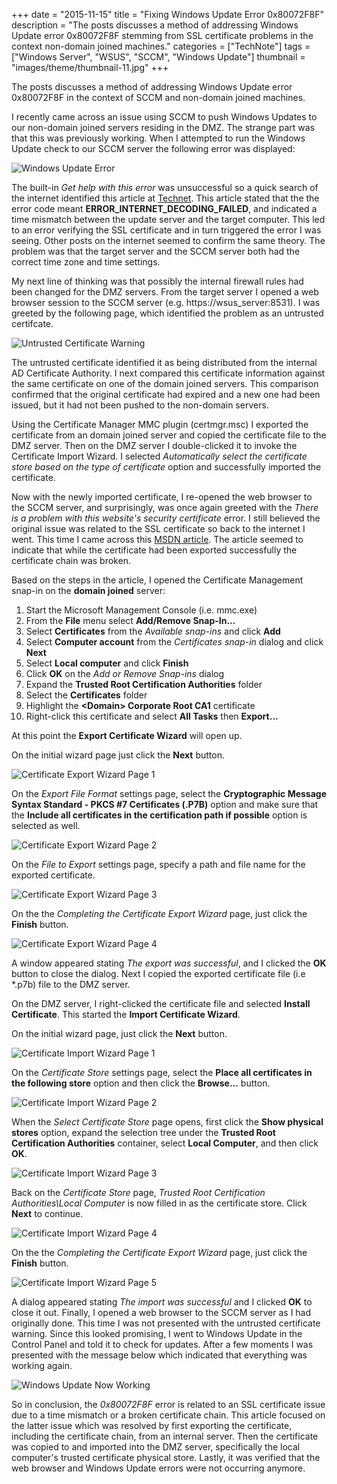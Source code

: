 +++
date = "2015-11-15"
title = "Fixing Windows Update Error 0x80072F8F"
description = "The posts discusses a method of addressing Windows Update error 0x80072F8F stemming from SSL certificate problems in the context non-domain joined machines."
categories = ["TechNote"]
tags = ["Windows Server", "WSUS", "SCCM", "Windows Update"]
thumbnail = "images/theme/thumbnail-11.jpg"
+++

The posts discusses a method of addressing Windows Update error 0x80072F8F in the context of SCCM and non-domain joined machines.

<!--more-->

I recently came across an issue using SCCM to push Windows Updates to our non-domain joined servers residing in the DMZ. The strange part was that this was previously working. When I attempted to run the Windows Update check to our SCCM server the following error was displayed:

![Windows Update Error](/images/posts/fixing-windows-update-error-80072F8F-001.png)

The built-in *Get help with this error* was unsuccessful so a quick search of the internet identified this article at [Technet](http://blogs.technet.com/b/win7/archive/2011/11/08/windows-update-error-80072f8f.aspx). This article stated that the the error code meant **ERROR\_INTERNET\_DECODING\_FAILED**, and indicated a time mismatch between the update server and the target computer. This led to an error verifying the SSL certificate and in turn triggered the error I was seeing. Other posts on the internet seemed to confirm the same theory. The problem was that the target server and the SCCM server both had the correct time zone and time settings.

My next line of thinking was that possibly the internal firewall rules had been changed for the DMZ servers. From the target server I opened a web browser session to the SCCM server (e.g. https://wsus_server:8531). I was greeted by the following page, which identified the problem as an untrusted certifcate.

![Untrusted Certificate Warning](/images/posts/fixing-windows-update-error-80072F8F-002.png)
  
The untrusted certificate identified it as being distributed from the internal AD Certificate Authority. I next compared this certificate information against the same certificate on one of the domain joined servers. This comparison confirmed that the original certificate had expired and a new one had been issued, but it had not been pushed to the non-domain servers.

Using the Certificate Manager MMC plugin (certmgr.msc) I exported the certificate from an domain joined server and copied the certificate file to the DMZ server. Then on the DMZ server I double-clicked it to invoke the Certificate Import Wizard. I selected *Automatically select the certificate store based on the type of certificate* option and successfully imported the certificate.

Now with the newly imported certificate, I re-opened the web browser to the SCCM server, and surprisingly, was once again greeted with the *There is a problem with this website's security certificate* error. I still believed the original issue was related to the SSL certificate so back to the internet I went. This time I came across this [MSDN article](http://blogs.msdn.com/b/saurabh_singh/archive/2007/11/07/you-get-a-security-alert-when-you-try-to-access-an-ssl-enabled-web-site-when-certificate-has-been-issued-by-an-internal-root-ca.aspx). The article seemed to indicate that while the certificate had been exported successfully the certificate chain was broken.

Based on the steps in the article, I opened the Certificate Management snap-in on the **domain joined** server:

1. Start the Microsoft Management Console (i.e. mmc.exe)
2. From the **File** menu select **Add/Remove Snap-In...**
3. Select **Certificates** from the *Available snap-ins* and click **Add**
4. Select **Computer account** from the *Certificates snap-in* dialog and click **Next**
5. Select **Local computer** and click **Finish**
6. Click **OK** on the *Add or Remove Snap-ins* dialog
7. Expand the **Trusted Root Certification Authorities** folder
8. Select the **Certificates** folder
9. Highlight the **\<Domain\> Corporate Root CA1** certificate
10. Right-click this certificate and select **All Tasks** then **Export...**

At this point the **Export Certificate Wizard** will open up.

On the initial wizard page just click the **Next** button.

![Certificate Export Wizard Page 1](/images/posts/fixing-windows-update-error-80072F8F-005.png)

On the *Export File Format* settings page, select the **Cryptographic Message Syntax Standard - PKCS #7 Certificates (.P7B)** option and make sure that the **Include all certificates in the certification path if possible** option is selected as well. 

![Certificate Export Wizard Page 2](/images/posts/fixing-windows-update-error-80072F8F-006.png)

On the *File to Export* settings page, specify a path and file name for the exported certificate.

![Certificate Export Wizard Page 3](/images/posts/fixing-windows-update-error-80072F8F-007.png)

On the the *Completing the Certificate Export Wizard* page, just click the **Finish** button.

![Certificate Export Wizard Page 4](/images/posts/fixing-windows-update-error-80072F8F-008.png)

A window appeared stating *The export was successful*, and I clicked the **OK** button to close the dialog. Next I copied the exported certificate file (i.e *.p7b) file to the DMZ server.

On the DMZ server, I right-clicked the certificate file and selected **Install Certificate**. This started the **Import Certificate Wizard**.

On the initial wizard page, just click the **Next** button.

![Certificate Import Wizard Page 1](/images/posts/fixing-windows-update-error-80072F8F-010.png)

On the *Certificate Store* settings page, select the **Place all certificates in the following store** option and then click the **Browse...** button.

![Certificate Import Wizard Page 2](/images/posts/fixing-windows-update-error-80072F8F-011.png)

When the *Select Certificate Store* page opens, first click the **Show physical stores** option, expand the selection tree under the **Trusted Root Certification Authorities** container, select **Local Computer**, and then click **OK**. 

![Certificate Import Wizard Page 3](/images/posts/fixing-windows-update-error-80072F8F-012.png)

Back on the *Certificate Store* page, *Trusted Root Certification Authorities\\Local Computer* is now filled in as the certificate store. Click **Next** to continue. 

![Certificate Import Wizard Page 4](/images/posts/fixing-windows-update-error-80072F8F-013.png)

On the the *Completing the Certificate Export Wizard* page, just click the **Finish** button.

![Certificate Import Wizard Page 5](/images/posts/fixing-windows-update-error-80072F8F-014.png)

A dialog appeared stating *The import was successful* and I clicked **OK** to close it out. Finally, I opened a web browser to the SCCM server as I had originally done. This time I was not presented with the untrusted certificate warning. Since this looked promising, I went to Windows Update in the Control Panel and told it to check for updates. After a few moments I was presented with the message below which indicated that everything was working again.

![Windows Update Now Working](/images/posts/fixing-windows-update-error-80072F8F-020.png)

So in conclusion, the *0x80072F8F* error is related to an SSL certificate issue due to a time mismatch or a broken certificate chain. This article focused on the latter issue which was resolved by first exporting the certificate, including the certificate chain, from an internal server. Then the certificate was copied to and imported into the DMZ server, specifically the local computer's trusted certificate physical store. Lastly, it was verified that the web browser and Windows Update errors were not occurring anymore.  